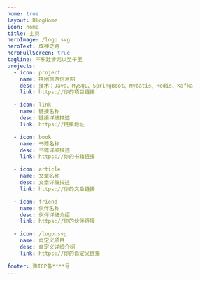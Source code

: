 ```yaml
---
home: true
layout: BlogHome
icon: home
title: 主页
heroImage: /logo.svg
heroText: 成神之路
heroFullScreen: true
tagline: 不积跬步无以至千里
projects:
  - icon: project
    name: 拼团旅游信息网
    desc: 技术：Java、MySQL、SpringBoot、Mybatis、Redis、Kafka
    link: https://你的项目链接

  - icon: link
    name: 链接名称
    desc: 链接详细描述
    link: https://链接地址

  - icon: book
    name: 书籍名称
    desc: 书籍详细描述
    link: https://你的书籍链接

  - icon: article
    name: 文章名称
    desc: 文章详细描述
    link: https://你的文章链接

  - icon: friend
    name: 伙伴名称
    desc: 伙伴详细介绍
    link: https://你的伙伴链接

  - icon: /logo.svg
    name: 自定义项目
    desc: 自定义详细介绍
    link: https://你的自定义链接

footer: 豫ICP备****号
---
```


